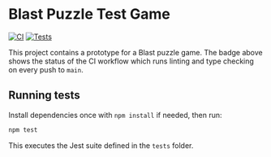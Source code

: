 # Blast Puzzle Test Game

[![CI](https://github.com/rebbort/blast-puzzle-test-game/actions/workflows/build.yml/badge.svg)](https://github.com/rebbort/blast-puzzle-test-game/actions/workflows/build.yml)
[![Tests](https://github.com/rebbort/blast-puzzle-test-game/actions/workflows/build.yml/badge.svg?label=Tests)](https://github.com/rebbort/blast-puzzle-test-game/actions/workflows/build.yml)

This project contains a prototype for a Blast puzzle game. The badge above shows the status of the CI workflow which runs linting and type checking on every push to `main`.

## Running tests

Install dependencies once with `npm install` if needed, then run:

```bash
npm test
```

This executes the Jest suite defined in the `tests` folder.
